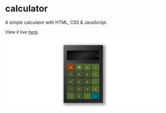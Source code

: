 # calculator

A simple calculator with HTML, CSS &amp; JavaScript.

View it live [here](https://dianapadre.github.io/calculator/).

![Screenshot 1](Screenshot1.png)
